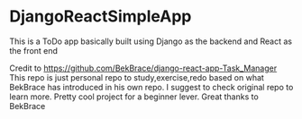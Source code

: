 # DjangoReactSimpleApp
This is a ToDo app basically built using Django as the backend and React as the front end



Credit to https://github.com/BekBrace/django-react-app-Task_Manager
This repo is just personal repo to study,exercise,redo based on what BekBrace has introduced in his own repo.
I suggest to check original repo to learn more. Pretty cool project for a beginner lever. Great thanks to BekBrace


